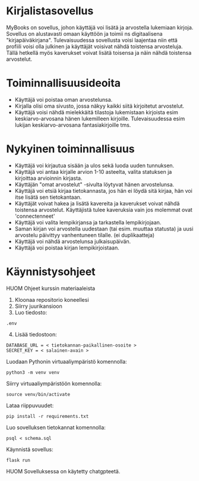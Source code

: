 
# Kirjalistasovellus

MyBooks on sovellus, johon käyttäjä voi lisätä ja arvostella lukemiaan kirjoja. Sovellus on alustavasti omaan käyttöön ja toimii ns digitaalisena "kirjapäiväkirjana". Tulevaisuudessa sovellusta voisi laajentaa niin että profiili voisi olla julkinen ja käyttäjät voisivat nähdä toistensa arvosteluja. Tällä hetkellä myös kaverukset voivat lisätä toisensa ja näin nähdä toistensa arvostelut.

# Toiminnallisuusideoita

- Käyttäjä voi poistaa oman arvostelunsa.
- Kirjalla olisi oma sivusto, jossa näkyy kaikki siitä kirjoitetut arvostelut.
- Käyttäjä voisi nähdä mielekkäitä tilastoja lukemistaan kirjoista esim keskiarvo-arvosana hänen lukemilleen kirjoille. Tulevaisuudessa esim lukijan keskiarvo-arvosana fantasiakirjoille tms. 


# Nykyinen toiminnallisuus

- Käyttäjä voi kirjautua sisään ja ulos sekä luoda uuden tunnuksen.
- Käyttäjä voi antaa kirjalle arvion 1-10 asteelta, valita statuksen ja kirjoittaa arvioinnin kirjasta.
- Käyttäjän "omat arvostelut" -sivulta löytyvat hänen arvostelunsa.
- Käyttäjä voi etsiä kirjaa tietokannasta, jos hän ei löydä sitä kirjaa, hän voi itse lisätä sen tietokantaan.
- Käyttäjät voivat hakea ja lisätä kavereita ja kaverukset voivat nähdä toistensa arvostelut. Käyttäjistä tulee kaveruksia vain jos molemmat ovat 'connectenneet'
- Käyttäjä voi valita lempikirjansa ja tarkastella lempikirjojaan.
- Saman kirjan voi arvostella uudestaan (tai esim. muuttaa statusta) ja uusi arvostelu päivittyy vanhentuneen tilalle. (ei duplikaatteja)
- Käyttäjä voi nähdä arvostelunsa julkaisupäivän. 
- Käyttäjä voi poistaa kirjan lempikirjoistaan.

# Käynnistysohjeet

HUOM Ohjeet kurssin materiaaleista

1. Kloonaa repositorio koneellesi
2. Siirry juurikansioon
3. Luo tiedosto: 
```
.env
```
4. Lisää tiedostoon:
```
DATABASE_URL = < tietokannan-paikallinen-osoite >
SECRET_KEY = < salainen-avain >
```
Luodaan Pythonin virtuaaliympäristö komennolla:
```
python3 -m venv venv
```

Siirry virtuaaliympäristöön komennolla:
```
source venv/bin/activate
```

Lataa riippuvuudet:
```
pip install -r requirements.txt
```
Luo sovelluksen tietokannat komennolla:
```
psql < schema.sql
```
Käynnistä sovellus:
```
flask run
```


HUOM Sovelluksessa on käytetty chatgpteetä. 